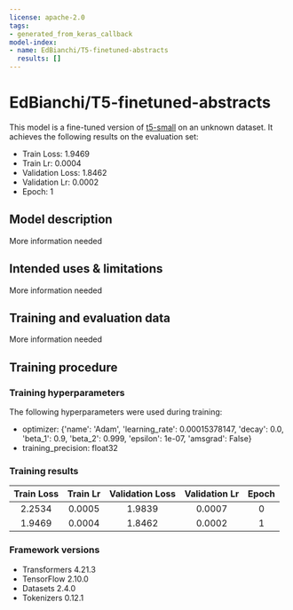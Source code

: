 ```yaml
---
license: apache-2.0
tags:
- generated_from_keras_callback
model-index:
- name: EdBianchi/T5-finetuned-abstracts
  results: []
---
```


<!-- This model card has been generated automatically according to the information Keras had access to. You should
probably proofread and complete it, then remove this comment. -->

# EdBianchi/T5-finetuned-abstracts

This model is a fine-tuned version of [t5-small](https://huggingface.co/t5-small) on an unknown dataset.
It achieves the following results on the evaluation set:
- Train Loss: 1.9469
- Train Lr: 0.0004
- Validation Loss: 1.8462
- Validation Lr: 0.0002
- Epoch: 1

## Model description

More information needed

## Intended uses & limitations

More information needed

## Training and evaluation data

More information needed

## Training procedure

### Training hyperparameters

The following hyperparameters were used during training:
- optimizer: {'name': 'Adam', 'learning_rate': 0.00015378147, 'decay': 0.0, 'beta_1': 0.9, 'beta_2': 0.999, 'epsilon': 1e-07, 'amsgrad': False}
- training_precision: float32

### Training results

| Train Loss | Train Lr | Validation Loss | Validation Lr | Epoch |
|:----------:|:--------:|:---------------:|:-------------:|:-----:|
| 2.2534     | 0.0005   | 1.9839          | 0.0007        | 0     |
| 1.9469     | 0.0004   | 1.8462          | 0.0002        | 1     |


### Framework versions

- Transformers 4.21.3
- TensorFlow 2.10.0
- Datasets 2.4.0
- Tokenizers 0.12.1
